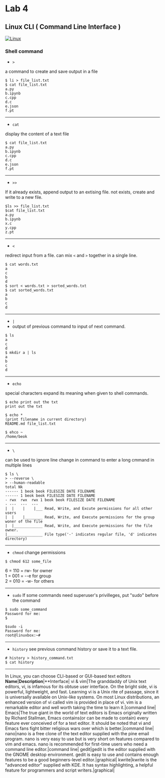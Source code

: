 # Lab 4
## Linux CLI ( Command Line Interface )
[![Linux](https://softwarelab.org/wp-content/uploads/Linux.jpg)](https://linuxcommand.org)
### Shell command

- `>`

a command to create and save output in a file
```
$ li > file_list.txt
$ cat file_list.txt
a.py
b.ipynb
c.cpp
d.c
e.json
f.pt
```

---
- `cat`

display the content of a text file
```
$ cat file_list.txt
a.py
b.ipynb
c.cpp
d.c
e.json
f.pt
```

---
- `>>`

If it already exists, append output to an extising file.
not exists, create and write to a new file.
```
$ls >> file_list.txt
$cat file_list.txt
a.py
b.ipynb
x.c
y.cpp
z.pt
```

---
- `<`

redirect input from a file.
can mix `<` and `>` together in a single line.
```
$ cat words.txt
a
c
b
d
$ sort < words.txt > sorted_words.txt
$ cat sorted_words.txt
a
b
c
d
```

---
- `|`
- output of previous command to input of next command.
```
$ ls
a
c
d
$ mkdir a | ls
a
b
c
d
```

---
- `echo`

special characters expand its meaning when given to shell commands.
```
$ echo print out the txt
print out the txt

$ echo *
(print filename in current directory)
README.md file_list.txt

$ ehco ~
/home/beok
```

---
- `\`

can be used to ignore line change in command to enter a long cmmand in multiple lines
```
$ ls \
> --reverse \
> --human-readable
total Nk
------ 1 beok beok FILESIZE DATE FILENAME
------ 1 beok beok FILESIZE DATE FILENAME
- rwx  rwx  rwx 1 beok beok FILESIZE DATE FILENAME
- ---  ---  ---
|  |    |    |___ Read, Write, and Excute permissions for all other users
|  |    |________ Read, Write, and Execute permissions for the group woner of the file
|  |_____________ Read, Write, and Execute permissions for the file owner.
|________________ File type('-' indicates regular file, 'd' indicates directory)
```

---
- `chmod`
change permissions   
```
$ chmod 612 some_file
```
6 = 110 = rw- for owner   
1 = 001 = --e for group   
2 = 010 = -w- for others   

---
- `sudo`
If some commands need superuser's privilleges, put "sudo" before the command
```
$ sudo some_command
Password for me:
$
```
```
$sudo -i
Password for me:
root@linuxbox:~#
```

---
- `history`
see previous command history or save it to a text file.
```
# history > history_command.txt
$ cat history
```

---
In Linux, you can choose CLI-based or GUI-based text editors
**Name**|**Description**|**Interface|
vi & vim|The granddaddy of Unix text editors, vi, is infamous for its obtuse user interface. On the bright side, vi is powerful, lightweight, and fast. Learning vi is a Unix rite of passage, since it is universally available on Unix-like systems. On most Linux distributions, an enhanced version of vi called vim is provided in place of vi. vim is a remarkable editor and well worth taking the time to learn it.|command line|
Emacs|The true giant in the world of text editors is Emacs originally written by Richard Stallman, Emacs contains(or can be made to contain) every feature ever conceived of for a text editor. It should be noted that vi and Emacs fans fight bitter religious wars over which is better.|command line|
nano|nano is a free clone of the text editor supplied with the pine email program. nano is very easy to use but is very short on features compared to vim and emacs. nano is recommended for first-time users who need a command line editor.|command line|
gedit|gedit is the editor supplied with the GNOME desktop environment. gedit is easy to use and contains enough features to be a good beginners-level editor.|graphical|
kwrite|kwrite is the "advanced editor" supplied with KDE. It has syntax highlighting, a helpful feature for programmers and script writers.|graphical|
